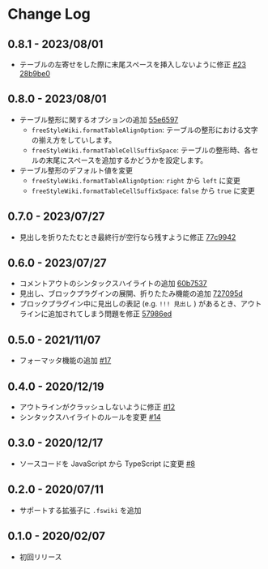 # Change Log

## 0.8.1 - 2023/08/01

- テーブルの左寄せをした際に末尾スペースを挿入しないように修正 [#23](https://github.com/entooone/freestylewiki-vscode/issues/23) [28b9be0](https://github.com/entooone/freestylewiki-vscode/commit/28b9be06baca1f587d11d746169206f03fcabe72) 

## 0.8.0 - 2023/08/01

- テーブル整形に関するオプションの追加 [55e6597](https://github.com/entooone/freestylewiki-vscode/commit/55e659763c119ddb339e1f95e0809ffb56102f3e)
    - `freeStyleWiki.formatTableAlignOption`: テーブルの整形における文字の揃え方をしていします。
    - `freeStyleWiki.formatTableCellSuffixSpace`: テーブルの整形時、各セルの末尾にスペースを追加するかどうかを設定します。
- テーブル整形のデフォルト値を変更
    - `freeStyleWiki.formatTableAlignOption`: `right` から `left` に変更
    - `freeStyleWiki.formatTableCellSuffixSpace`: `false` から `true` に変更

## 0.7.0 - 2023/07/27

- 見出しを折りたたむとき最終行が空行なら残すように修正 [77c9942](https://github.com/entooone/freestylewiki-vscode/commit/77c99421bcaacc88c4d6c290807329217ae4d478)

## 0.6.0 - 2023/07/27

- コメントアウトのシンタックスハイライトの追加 [60b7537](https://github.com/entooone/freestylewiki-vscode/commit/60b75377207cc4a6b4e58cba9613c078d205e7a9)
- 見出し、ブロックプラグインの展開、折りたたみ機能の追加 [727095d](https://github.com/entooone/freestylewiki-vscode/commit/727095d67ab9d22179c20f0f107032344ad3ba44)
- ブロックプラグイン中に見出しの表記 (e.g. `!!! 見出し` ) があるとき、アウトラインに追加されてしまう問題を修正 [57986ed](https://github.com/entooone/freestylewiki-vscode/commit/57986ed58270f338fdcf4ead6973920d75a54ec9)

## 0.5.0 - 2021/11/07

- フォーマッタ機能の追加 [#17](https://github.com/entooone/freestylewiki-vscode/pull/17)

## 0.4.0 - 2020/12/19

- アウトラインがクラッシュしないように修正 [#12](https://github.com/entooone/freestylewiki-vscode/pull/12)
- シンタックスハイライトのルールを変更 [#14](https://github.com/entooone/freestylewiki-vscode/pull/14)

## 0.3.0 - 2020/12/17

- ソースコードを JavaScript から TypeScript に変更 [#8](https://github.com/entooone/freestylewiki-vscode/pull/8)

## 0.2.0 - 2020/07/11

- サポートする拡張子に `.fswiki` を追加

## 0.1.0 - 2020/02/07

- 初回リリース

